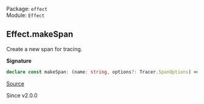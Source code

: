 Package: `effect`<br />
Module: `Effect`<br />

## Effect.makeSpan

Create a new span for tracing.

**Signature**

```ts
declare const makeSpan: (name: string, options?: Tracer.SpanOptions) => Effect<Tracer.Span>
```

[Source](https://github.com/Effect-TS/effect/tree/main/packages/effect/src/Effect.ts#L13004)

Since v2.0.0